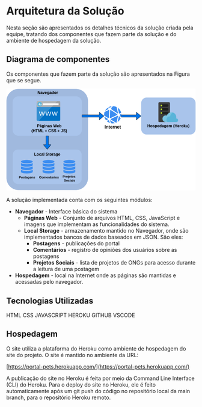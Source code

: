# Arquitetura da Solução

Nesta seção são apresentados os detalhes técnicos da solução criada pela equipe, tratando dos componentes que fazem parte da solução e do ambiente de hospedagem da solução.


## Diagrama de componentes

Os componentes que fazem parte da solução são apresentados na Figura que se segue.

![arquitetura-software](img/arquitetura-software.png)

A solução implementada conta com os seguintes módulos:
- **Navegador** - Interface básica do sistema  
  - **Páginas Web** - Conjunto de arquivos HTML, CSS, JavaScript e imagens que implementam as funcionalidades do sistema.
   - **Local Storage** - armazenamento mantido no Navegador, onde são implementados bancos de dados baseados em JSON. São eles: 
     - **Postagens** - publicações do portal 
     - **Comentários** - registro de opiniões dos usuários sobre as postagens
     - **Projetos Sociais** - lista de projetos de ONGs para acesso durante a leitura de uma postagem
 - **Hospedagem** - local na Internet onde as páginas são mantidas e acessadas pelo navegador. 


## Tecnologias Utilizadas

HTML
CSS
JAVASCRIPT
HEROKU
GITHUB
VSCODE


## Hospedagem

O site utiliza a plataforma do Heroku como ambiente de hospedagem do site do projeto. O site é mantido no ambiente da URL: 

[https://portal-pets.herokuapp.com/](https://portal-pets.herokuapp.com/)

A publicação do site no Heroku é feita por meio da Command Line Interface (CLI) do Heroku. Para o deploy do site no Heroku, ele é feito automaticamente após um git push do código no repositório local da main branch, para o repositório Heroku remoto. 
